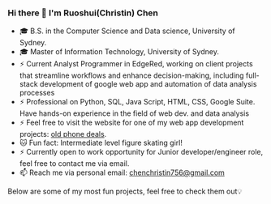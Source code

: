 ### Hi there 👋 I'm Ruoshui(Christin) Chen

<!--
**ChristinChen233/ChristinChen233** is a ✨ _special_ ✨ repository because its `README.md` (this file) appears on your GitHub profile.
-->
- 🎓 B.S. in the Computer Science and Data science, University of Sydney.
- 🎓 Master of Information Technology, University of Sydney.
- ⚡ Current Analyst Programmer in EdgeRed, working on client projects that streamline workflows and enhance decision-making, including full-stack development of google web app and automation of data analysis processes  
- ⚡ Professional on Python, SQL, Java Script, HTML, CSS, Google Suite. Have hands-on experience in the field of web dev. and data analysis
- ⚡ Feel free to visit the website for one of my web app development projects: [old phone deals](https://userplantform.oldphonedeal.online/).
- 🐱 Fun fact: Intermediate level figure skating girl!
- ⚡ Currently open to work opportunity for Junior developer/engineer role, feel free to contact me via email.
- 📫 Reach me via personal email: chenchristin756@gmail.com

Below are some of my most fun projects, feel free to check them out💡
